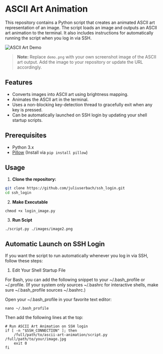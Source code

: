 # ASCII Art Animation

This repository contains a Python script that creates an animated ASCII art representation of an image. The script loads an image and outputs an ASCII art animation to the terminal. It also includes instructions for automatically running the script when you log in via SSH.

![ASCII Art Demo](demo.png)

> **Note:** Replace `demo.png` with your own screenshot image of the ASCII art output. Add the image to your repository or update the URL accordingly.

## Features

- Converts images into ASCII art using brightness mapping.
- Animates the ASCII art in the terminal.
- Uses a non-blocking key-detection thread to gracefully exit when any key is pressed.
- Can be automatically launched on SSH login by updating your shell startup scripts.

## Prerequisites

- Python 3.x
- [Pillow](https://pypi.org/project/Pillow/) (Install via `pip install pillow`)

## Usage

1. **Clone the repository:**

```bash
git clone https://github.com/juliuserbach/ssh_login.git
cd ssh_login
```

2. **Make Executable**

```
chmod +x login_image.py
```

3. **Run Scipt**
```
./script.py ./images/image2.png
```

## Automatic Launch on SSH Login

If you want the script to run automatically whenever you log in via SSH, follow these steps:

1. Edit Your Shell Startup File

For Bash, you can add the following snippet to your ~/.bash_profile or ~/.profile. (If your system only sources ~/.bashrc for interactive shells, make sure ~/.bash_profile sources ~/.bashrc.)

Open your ~/.bash_profile in your favorite text editor:
```
nano ~/.bash_profile
```
Then add the following lines at the top:
```
# Run ASCII Art Animation on SSH login
if [ -n "$SSH_CONNECTION" ]; then
    /full/path/to/ascii-art-animation/script.py /full/path/to/your/image.jpg
    exit 0
fi
```


